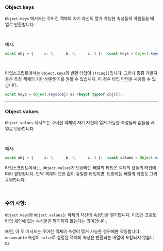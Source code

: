 ### Object.keys

`Object.keys` 메서드는 주어진 객체의 자기 자신의 열거 가능한 속성들의 이름들을 배열로 반환합니다.

<br>

예시:

```ts
const obj = {     a: 1,     b: 2,     c: 3 };  const keys = Object.keys(obj); // ["a", "b", "c"]
```

<br>

타입스크립트에서는 `Object.keys`의 반환 타입이 `string[]`입니다. 그러나 종종 개발자들은 특정 객체의 키만 반환받기를 원할 수 있습니다. 이 경우 타입 단언을 사용할 수 있습니다.

```ts
const keys = Object.keys(obj) as (keyof typeof obj)[];
```

---
### Object.values

`Object.values` 메서드는 주어진 객체의 자기 자신의 열거 가능한 속성들의 값들을 배열로 반환합니다.

<br>

예시:

```ts
const obj = {     a: 1,     b: 2,     c: 3 };  const values = Object.values(obj); // [1, 2, 3]
```

타입스크립트에서는, `Object.values`가 반환하는 배열의 타입은 객체의 값들의 타입에 따라 결정됩니다. 만약 객체의 모든 값이 동일한 타입이면, 반환되는 배열의 타입도 그와 동일합니다.

<br>

### 주의 사항:

`Object.keys`와 `Object.values`는 객체의 자신의 속성만을 열거합니다. 이것은 프로토타입 체인에 있는 속성들은 열거하지 않는다는 의미입니다.

또한, 이 두 메서드는 주어진 객체의 속성이 열거 가능한 경우에만 작동합니다. `enumerable` 속성이 `false`로 설정된 객체의 속성은 반환되는 배열에 포함되지 않습니다.
